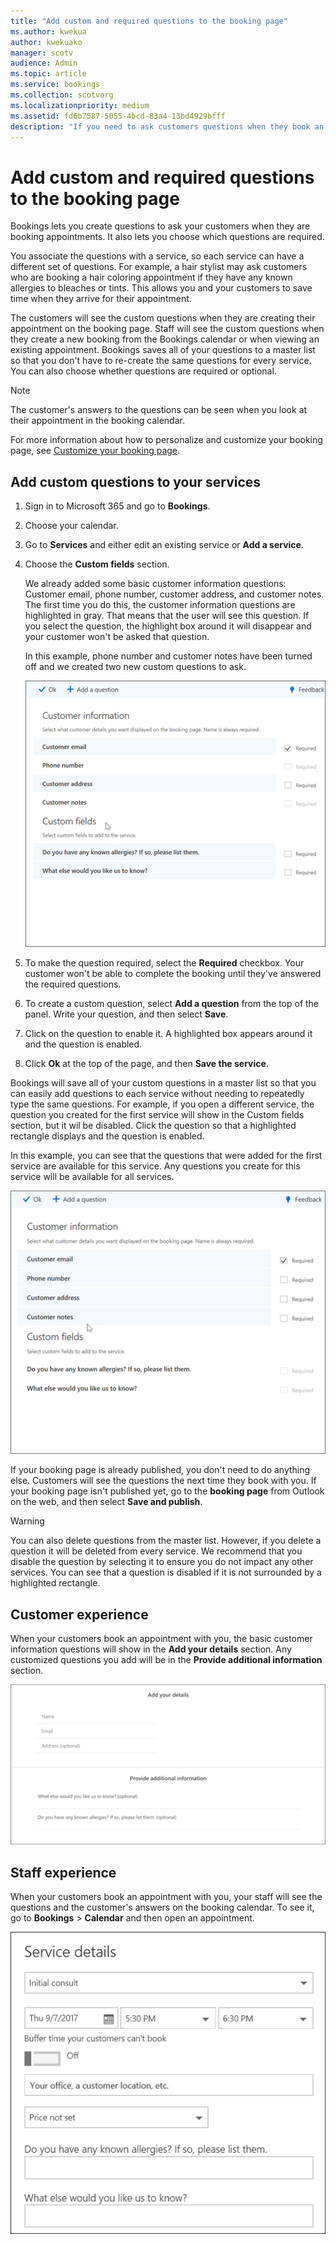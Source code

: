 ```yaml
---
title: "Add custom and required questions to the booking page"
ms.author: kwekua
author: kwekuako
manager: scotv
audience: Admin
ms.topic: article
ms.service: bookings
ms.collection: scotvorg
ms.localizationpriority: medium
ms.assetid: fd6b7587-5055-4bcd-83a4-13bd4929bfff
description: "If you need to ask customers questions when they book an appointment with you online, you can add custom questions and required questions to the booking page."
---
```


# Add custom and required questions to the booking page

Bookings lets you create questions to ask your customers when they are booking appointments. It also lets you choose which questions are required.

You associate the questions with a service, so each service can have a different set of questions. For example, a hair stylist may ask customers who are booking a hair coloring appointment if they have any known allergies to bleaches or tints. This allows you and your customers to save time when they arrive for their appointment.

The customers will see the custom questions when they are creating their appointment on the booking page. Staff will see the custom questions when they create a new booking from the Bookings calendar or when viewing an existing appointment. Bookings saves all of your questions to a master list so that you don't have to re-create the same questions for every service. You can also choose whether questions are required or optional.

> [!NOTE]
> The customer's answers to the questions can be seen when you look at their appointment in the booking calendar.

For more information about how to personalize and customize your booking page, see [Customize your booking page](customize-booking-page.md).

## Add custom questions to your services

1. Sign in to Microsoft 365 and go to **Bookings**.

1. Choose your calendar.

1. Go to **Services** and either edit an existing service or **Add a service**.

1. Choose the **Custom fields** section.

   We already added some basic customer information questions: Customer email, phone number, customer address, and customer notes. The first time you do this, the customer information questions are highlighted in gray. That means that the user will see this question. If you select the question, the highlight box around it will disappear and your customer won't be asked that question.

   In this example, phone number and customer notes have been turned off and we created two new custom questions to ask.

   ![Image of custom questions screen.](../media/bookings-questions-custom-fields.png)

1. To make the question required, select the **Required** checkbox. Your customer won't be able to complete the booking until they've answered the required questions.

1. To create a custom question, select **Add a question** from the top of the panel. Write your question, and then select **Save**.

1. Click on the question to enable it. A highlighted box appears around it and the question is enabled.

1. Click **Ok** at the top of the page, and then **Save the service**.

Bookings will save all of your custom questions in a master list so that you can easily add questions to each service without needing to repeatedly type the same questions. For example, if you open a different service, the question you created for the first service will show in the Custom fields section, but it wil be disabled. Click the question so that a highlighted rectangle displays and the question is enabled.

In this example, you can see that the questions that were added for the first service are available for this service. Any questions you create for this service will be available for all services.

   ![Image of questions that appear for multiple services.](../media/bookings-questions-services.png)

If your booking page is already published, you don't need to do anything else. Customers will see the questions the next time they book with you. If your booking page isn't published yet, go to the **booking page** from Outlook on the web, and then select **Save and publish**.

> [!WARNING]
> You can also delete questions from the master list. However, if you delete a question it will be deleted from every service. We recommend that you disable the question by selecting it to ensure you do not impact any other services. You can see that a question is disabled if it is not surrounded by a highlighted rectangle.

## Customer experience

When your customers book an appointment with you, the basic customer information questions will show in the **Add your details** section. Any customized questions you add will be in the **Provide additional information** section.

![Image of what customers see when questions are enabled.](../media/bookings-questions-customer.png)

## Staff experience

When your customers book an appointment with you, your staff will see the questions and the customer's answers on the booking calendar. To see it, go to **Bookings** \> **Calendar** and then open an appointment.

![Image of what staff see when questions are enabled.](../media/bookings-questions-staff.png)
